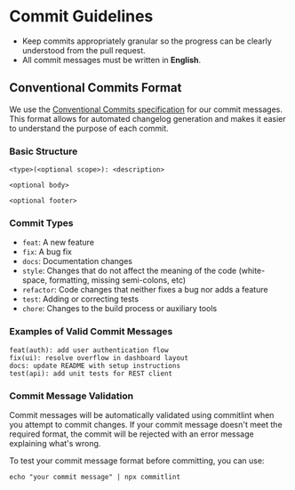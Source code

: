 # Commit Guidelines

- Keep commits appropriately granular so the progress can be clearly understood from the pull request.  
- All commit messages must be written in **English**.

## Conventional Commits Format

We use the [Conventional Commits specification](https://www.conventionalcommits.org/) for our commit messages. This format allows for automated changelog generation and makes it easier to understand the purpose of each commit.

### Basic Structure

```
<type>(<optional scope>): <description>

<optional body>

<optional footer>
```

### Commit Types

- `feat`: A new feature
- `fix`: A bug fix
- `docs`: Documentation changes
- `style`: Changes that do not affect the meaning of the code (white-space, formatting, missing semi-colons, etc)
- `refactor`: Code changes that neither fixes a bug nor adds a feature
- `test`: Adding or correcting tests
- `chore`: Changes to the build process or auxiliary tools

### Examples of Valid Commit Messages

```
feat(auth): add user authentication flow
fix(ui): resolve overflow in dashboard layout
docs: update README with setup instructions
test(api): add unit tests for REST client
```

### Commit Message Validation

Commit messages will be automatically validated using commitlint when you attempt to commit changes. If your commit message doesn't meet the required format, the commit will be rejected with an error message explaining what's wrong.

To test your commit message format before committing, you can use:

```
echo "your commit message" | npx commitlint
```
